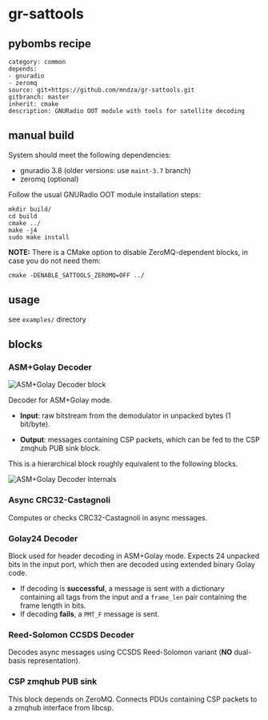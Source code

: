 # gr-sattools

## pybombs recipe
```
category: common
depends: 
- gnuradio
- zeromq
source: git+https://github.com/mndza/gr-sattools.git
gitbranch: master
inherit: cmake
description: GNURadio OOT module with tools for satellite decoding
```

## manual build

System should meet the following dependencies:

- gnuradio 3.8 (older versions: use `maint-3.7` branch)
- zeromq (optional)

Follow the usual GNURadio OOT module installation steps:

```
mkdir build/
cd build
cmake ../
make -j4
sudo make install
```
**NOTE:** There is a CMake option to disable ZeroMQ-dependent blocks, in case you do not need them:
```
cmake -DENABLE_SATTOOLS_ZEROMQ=OFF ../
```

## usage
see `examples/` directory

## blocks

### ASM+Golay Decoder

![ASM+Golay Decoder block](docs/asm_golay_block.png)

Decoder for ASM+Golay mode.

* **Input**: raw bitstream from the demodulator in unpacked bytes (1 bit/byte). 

* **Output**: messages containing CSP packets, which can be fed to the CSP zmqhub PUB sink block.

This is a hierarchical block roughly equivalent to the following blocks.

![ASM+Golay Decoder Internals](docs/asm_golay_hier_internals.png)

### Async CRC32-Castagnoli

Computes or checks CRC32-Castagnoli in async messages.

### Golay24 Decoder

Block used for header decoding in ASM+Golay mode. Expects 24 unpacked bits 
in the input port, which then are decoded using extended binary Golay code.
* If decoding is **successful**, a message is sent with a dictionary containing 
all tags from the input and a `frame_len` pair containing the frame length in bits.
* If decoding **fails**, a `PMT_F` message is sent.

### Reed-Solomon CCSDS Decoder

Decodes async messages using CCSDS Reed-Solomon variant (**NO** dual-basis representation).

### CSP zmqhub PUB sink

This block depends on ZeroMQ.
Connects PDUs containing CSP packets to a zmqhub interface from libcsp.
